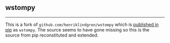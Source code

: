 ## wstompy

----

This is a fork of `github.com/henriklindgren/wstompy` which is [published in pip](https://pypi.org/project/wstompy/) as `wstompy`. The source seems to have gone missing so this is the source from pip reconstituted and extended.